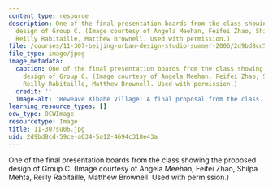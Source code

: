 ```yaml
---
content_type: resource
description: One of the final presentation boards from the class showing the proposed
  design of Group C. (Image courtesy of Angela Meehan, Feifei Zhao, Shilpa Mehta,
  Reilly Rabitaille, Matthew Brownell. Used with permission.)
file: /courses/11-307-beijing-urban-design-studio-summer-2006/2d9bd8cd59cea6345a124694c318e43a_11-307su06.jpg
file_type: image/jpeg
image_metadata:
  caption: One of the final presentation boards from the class showing the proposed
    design of Group C. (Image courtesy of Angela Meehan, Feifei Zhao, Shilpa Mehta,
    Reilly Rabitaille, Matthew Brownell. Used with permission.)
  credit: ''
  image-alt: 'Reweave Xibahe Village: A final proposal from the class.'
learning_resource_types: []
ocw_type: OCWImage
resourcetype: Image
title: 11-307su06.jpg
uid: 2d9bd8cd-59ce-a634-5a12-4694c318e43a
---
```

One of the final presentation boards from the class showing the proposed design of Group C. (Image courtesy of Angela Meehan, Feifei Zhao, Shilpa Mehta, Reilly Rabitaille, Matthew Brownell. Used with permission.)

